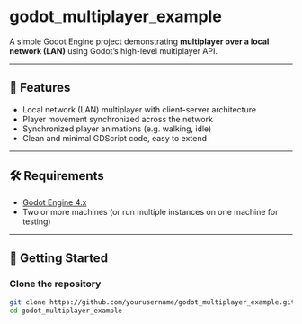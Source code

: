 # godot_multiplayer_example

A simple Godot Engine project demonstrating **multiplayer over a local network (LAN)** using Godot’s high-level multiplayer API.

---

## 🌟 Features

- Local network (LAN) multiplayer with client-server architecture
- Player movement synchronized across the network
- Synchronized player animations (e.g. walking, idle)
- Clean and minimal GDScript code, easy to extend
---

## 🛠 Requirements

- [Godot Engine 4.x](https://godotengine.org/)  
- Two or more machines (or run multiple instances on one machine for testing)

---

## 🚀 Getting Started

### Clone the repository

```bash
git clone https://github.com/yourusername/godot_multiplayer_example.git
cd godot_multiplayer_example
